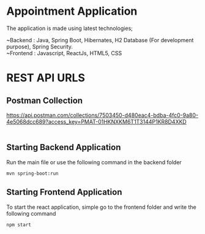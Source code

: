# Appointment Application

The application is made using latest technologies; 

~Backend : Java, Spring Boot, Hibernates, H2 Database (For development purpose), Spring Security.<br />
~Frontend : Javascript, ReactJs, HTML5, CSS


# REST API URLS

## Postman Collection
https://api.postman.com/collections/7503450-d480eac4-bdba-4fc0-9a80-4e5068dcc689?access_key=PMAT-01HKNXKM6T1T3144P1KR8D4XKD <br /> <br />

## Starting Backend Application
Run the main file or use the following command in the backend folder


```
mvn spring-boot:run
```

## Starting Frontend Application
To start the react application, simple go to the frontend folder and write the following command


```
npm start
```
